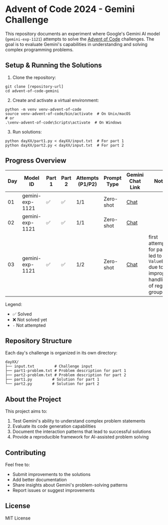 # Advent of Code 2024 - Gemini Challenge

This repository documents an experiment where Google's Gemini AI model (`gemini-exp-1121`) attempts to solve the [Advent of Code](https://adventofcode.com/) challenges. The goal is to evaluate Gemini's capabilities in understanding and solving complex programming problems.

## Setup & Running the Solutions

1. Clone the repository:
```
git clone [repository-url]
cd advent-of-code-gemini
```

2. Create and activate a virtual environment:
```
python -m venv venv-advent-of-code
source venv-advent-of-code/bin/activate  # On Unix/macOS
# or
.\venv-advent-of-code\Scripts\activate  # On Windows
```

3. Run solutions:
```
python dayXX/part1.py < dayXX/input.txt  # For part 1
python dayXX/part2.py < dayXX/input.txt  # For part 2
```

## Progress Overview

| Day | Model ID  | Part 1 | Part 2 | Attempts (P1/P2) | Prompt Type | Gemini Chat Link | Notes |
|-----|-----------|--------|--------|------------------|-------------|------------------|-------|
| 01  | gemini-exp-1121 | ✅     | ✅     | 1/1              | Zero-shot   | [Chat](https://aistudio.google.com/app/prompts?state=%7B%22ids%22:%5B%221kkRVShxln7z6qfKgsVEtP20hozJj7YkA%22%5D,%22action%22:%22open%22,%22userId%22:%22105677632504908789218%22,%22resourceKeys%22:%7B%7D%7D&usp=sharing)     |       |
| 02  | gemini-exp-1121 | ✅     | ✅     | 1/1              | Zero-shot   | [Chat](https://aistudio.google.com/app/prompts?state=%7B%22ids%22:%5B%221RLXAgFWunvpYsyfIxwo-AUN4a9kjhTRl%22%5D,%22action%22:%22open%22,%22userId%22:%22105677632504908789218%22,%22resourceKeys%22:%7B%7D%7D&usp=sharing)     |       |
| 03  | gemini-exp-1121 | ✅     | ✅     | 1/2              | Zero-shot   | [Chat](https://aistudio.google.com/app/prompts?state=%7B%22ids%22:%5B%221f0KmVrz838uuehNbgh209gEqR726Utg5%22%5D,%22action%22:%22open%22,%22userId%22:%22105677632504908789218%22,%22resourceKeys%22:%7B%7D%7D&usp=sharing)     | first attempt for part 2 led to a `ValueError` due to improper handling of regex groups     |

Legend:
- ✅ Solved
- ❌ Not solved yet
- `-` Not attempted

## Repository Structure

Each day's challenge is organized in its own directory:
```
dayXX/
├── input.txt         # Challenge input
├── part1-problem.txt # Problem description for part 1
├── part2-problem.txt # Problem description for part 2
├── part1.py         # Solution for part 1
└── part2.py         # Solution for part 2
```

## About the Project

This project aims to:
1. Test Gemini's ability to understand complex problem statements
2. Evaluate its code generation capabilities
3. Document the interaction patterns that lead to successful solutions
4. Provide a reproducible framework for AI-assisted problem solving

## Contributing

Feel free to:
- Submit improvements to the solutions
- Add better documentation
- Share insights about Gemini's problem-solving patterns
- Report issues or suggest improvements

## License

MIT License